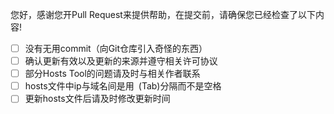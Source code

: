 您好，感谢您开Pull Request来提供帮助，在提交前，请确保您已经检查了以下内容!
- [ ] 没有无用commit（向Git仓库引入奇怪的东西）
- [ ] 确认更新有效以及更新的来源并遵守相关许可协议
- [ ] 部分Hosts Tool的问题请及时与相关作者联系
- [ ] hosts文件中ip与域名间是用`	`(Tab)分隔而不是空格
- [ ] 更新hosts文件后请及时修改更新时间
